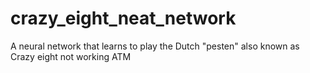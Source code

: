 # crazy_eight_neat_network
A neural network that learns to play the Dutch "pesten" also known as Crazy eight
 not working ATM
